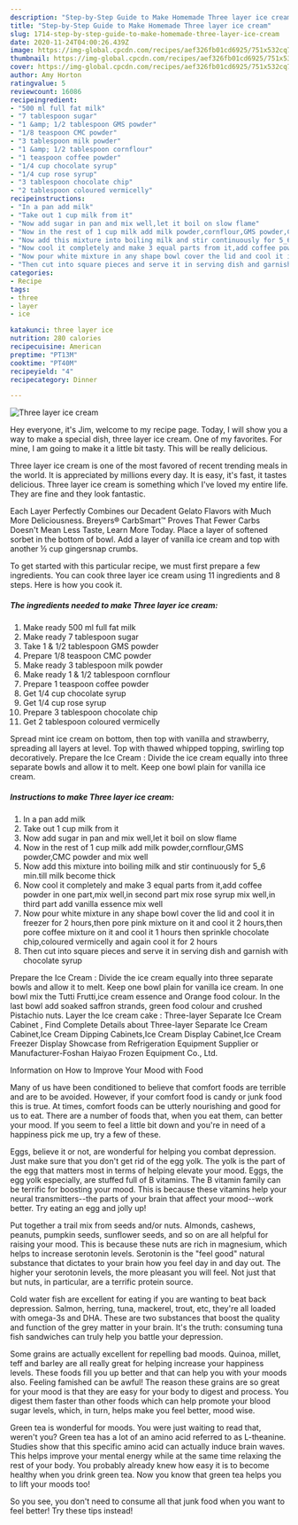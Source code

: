 ```yaml
---
description: "Step-by-Step Guide to Make Homemade Three layer ice cream"
title: "Step-by-Step Guide to Make Homemade Three layer ice cream"
slug: 1714-step-by-step-guide-to-make-homemade-three-layer-ice-cream
date: 2020-11-24T04:00:26.439Z
image: https://img-global.cpcdn.com/recipes/aef326fb01cd6925/751x532cq70/three-layer-ice-cream-recipe-main-photo.jpg
thumbnail: https://img-global.cpcdn.com/recipes/aef326fb01cd6925/751x532cq70/three-layer-ice-cream-recipe-main-photo.jpg
cover: https://img-global.cpcdn.com/recipes/aef326fb01cd6925/751x532cq70/three-layer-ice-cream-recipe-main-photo.jpg
author: Amy Horton
ratingvalue: 5
reviewcount: 16086
recipeingredient:
- "500 ml full fat milk"
- "7 tablespoon sugar"
- "1 &amp; 1/2 tablespoon GMS powder"
- "1/8 teaspoon CMC powder"
- "3 tablespoon milk powder"
- "1 &amp; 1/2 tablespoon cornflour"
- "1 teaspoon coffee powder"
- "1/4 cup chocolate syrup"
- "1/4 cup rose syrup"
- "3 tablespoon chocolate chip"
- "2 tablespoon coloured vermicelly"
recipeinstructions:
- "In a pan add milk"
- "Take out 1 cup milk from it"
- "Now add sugar in pan and mix well,let it boil on slow flame"
- "Now in the rest of 1 cup milk add milk powder,cornflour,GMS powder,CMC powder and mix well"
- "Now add this mixture into boiling milk and stir continuously for 5_6 min.till milk become thick"
- "Now cool it completely and make 3 equal parts from it,add coffee powder in one part,mix well,in second part mix rose syrup mix well,in third part add vanilla essence mix well"
- "Now pour white mixture in any shape bowl cover the lid and cool it in freezer for 2 hours,then pore pink mixture on it and cool it 2 hours,then pore coffee mixture on it and cool it 1 hours then sprinkle chocolate chip,coloured vermicelly and again cool it for 2 hours"
- "Then cut into square pieces and serve it in serving dish and garnish with chocolate syrup"
categories:
- Recipe
tags:
- three
- layer
- ice

katakunci: three layer ice 
nutrition: 280 calories
recipecuisine: American
preptime: "PT13M"
cooktime: "PT40M"
recipeyield: "4"
recipecategory: Dinner

---
```



![Three layer ice cream](https://img-global.cpcdn.com/recipes/aef326fb01cd6925/751x532cq70/three-layer-ice-cream-recipe-main-photo.jpg)

Hey everyone, it's Jim, welcome to my recipe page. Today, I will show you a way to make a special dish, three layer ice cream. One of my favorites. For mine, I am going to make it a little bit tasty. This will be really delicious.

Three layer ice cream is one of the most favored of recent trending meals in the world. It is appreciated by millions every day. It is easy, it's fast, it tastes delicious. Three layer ice cream is something which I've loved my entire life. They are fine and they look fantastic.

Each Layer Perfectly Combines our Decadent Gelato Flavors with Much More Deliciousness. Breyers® CarbSmart™ Proves That Fewer Carbs Doesn&#39;t Mean Less Taste, Learn More Today. Place a layer of softened sorbet in the bottom of bowl. Add a layer of vanilla ice cream and top with another ½ cup gingersnap crumbs.


To get started with this particular recipe, we must first prepare a few ingredients. You can cook three layer ice cream using 11 ingredients and 8 steps. Here is how you cook it.

<!--inarticleads1-->

##### The ingredients needed to make Three layer ice cream:

1. Make ready 500 ml full fat milk
1. Make ready 7 tablespoon sugar
1. Take 1 &amp; 1/2 tablespoon GMS powder
1. Prepare 1/8 teaspoon CMC powder
1. Make ready 3 tablespoon milk powder
1. Make ready 1 &amp; 1/2 tablespoon cornflour
1. Prepare 1 teaspoon coffee powder
1. Get 1/4 cup chocolate syrup
1. Get 1/4 cup rose syrup
1. Prepare 3 tablespoon chocolate chip
1. Get 2 tablespoon coloured vermicelly


Spread mint ice cream on bottom, then top with vanilla and strawberry, spreading all layers at level. Top with thawed whipped topping, swirling top decoratively. Prepare the Ice Cream : Divide the ice cream equally into three separate bowls and allow it to melt. Keep one bowl plain for vanilla ice cream. 

<!--inarticleads2-->

##### Instructions to make Three layer ice cream:

1. In a pan add milk
1. Take out 1 cup milk from it
1. Now add sugar in pan and mix well,let it boil on slow flame
1. Now in the rest of 1 cup milk add milk powder,cornflour,GMS powder,CMC powder and mix well
1. Now add this mixture into boiling milk and stir continuously for 5_6 min.till milk become thick
1. Now cool it completely and make 3 equal parts from it,add coffee powder in one part,mix well,in second part mix rose syrup mix well,in third part add vanilla essence mix well
1. Now pour white mixture in any shape bowl cover the lid and cool it in freezer for 2 hours,then pore pink mixture on it and cool it 2 hours,then pore coffee mixture on it and cool it 1 hours then sprinkle chocolate chip,coloured vermicelly and again cool it for 2 hours
1. Then cut into square pieces and serve it in serving dish and garnish with chocolate syrup


Prepare the Ice Cream : Divide the ice cream equally into three separate bowls and allow it to melt. Keep one bowl plain for vanilla ice cream. In one bowl mix the Tutti Frutti,ice cream essence and Orange food colour. In the last bowl add soaked saffron strands, green food colour and crushed Pistachio nuts. Layer the Ice cream cake : Three-layer Separate Ice Cream Cabinet , Find Complete Details about Three-layer Separate Ice Cream Cabinet,Ice Cream Dipping Cabinets,Ice Cream Display Cabinet,Ice Cream Freezer Display Showcase from Refrigeration Equipment Supplier or Manufacturer-Foshan Haiyao Frozen Equipment Co., Ltd. 

Information on How to Improve Your Mood with Food


Many of us have been conditioned to believe that comfort foods are terrible and are to be avoided. However, if your comfort food is candy or junk food this is true. At times, comfort foods can be utterly nourishing and good for us to eat. There are a number of foods that, when you eat them, can better your mood. If you seem to feel a little bit down and you're in need of a happiness pick me up, try a few of these.

Eggs, believe it or not, are wonderful for helping you combat depression. Just make sure that you don't get rid of the egg yolk. The yolk is the part of the egg that matters most in terms of helping elevate your mood. Eggs, the egg yolk especially, are stuffed full of B vitamins. The B vitamin family can be terrific for boosting your mood. This is because these vitamins help your neural transmitters--the parts of your brain that affect your mood--work better. Try eating an egg and jolly up!

Put together a trail mix from seeds and/or nuts. Almonds, cashews, peanuts, pumpkin seeds, sunflower seeds, and so on are all helpful for raising your mood. This is because these nuts are rich in magnesium, which helps to increase serotonin levels. Serotonin is the "feel good" natural substance that dictates to your brain how you feel day in and day out. The higher your serotonin levels, the more pleasant you will feel. Not just that but nuts, in particular, are a terrific protein source.

Cold water fish are excellent for eating if you are wanting to beat back depression. Salmon, herring, tuna, mackerel, trout, etc, they're all loaded with omega-3s and DHA. These are two substances that boost the quality and function of the grey matter in your brain. It's the truth: consuming tuna fish sandwiches can truly help you battle your depression. 

Some grains are actually excellent for repelling bad moods. Quinoa, millet, teff and barley are all really great for helping increase your happiness levels. These foods fill you up better and that can help you with your moods also. Feeling famished can be awful! The reason these grains are so great for your mood is that they are easy for your body to digest and process. You digest them faster than other foods which can help promote your blood sugar levels, which, in turn, helps make you feel better, mood wise.

Green tea is wonderful for moods. You were just waiting to read that, weren't you? Green tea has a lot of an amino acid referred to as L-theanine. Studies show that this specific amino acid can actually induce brain waves. This helps improve your mental energy while at the same time relaxing the rest of your body. You probably already knew how easy it is to become healthy when you drink green tea. Now you know that green tea helps you to lift your moods too!

So you see, you don't need to consume all that junk food when you want to feel better! Try  these tips  instead!

